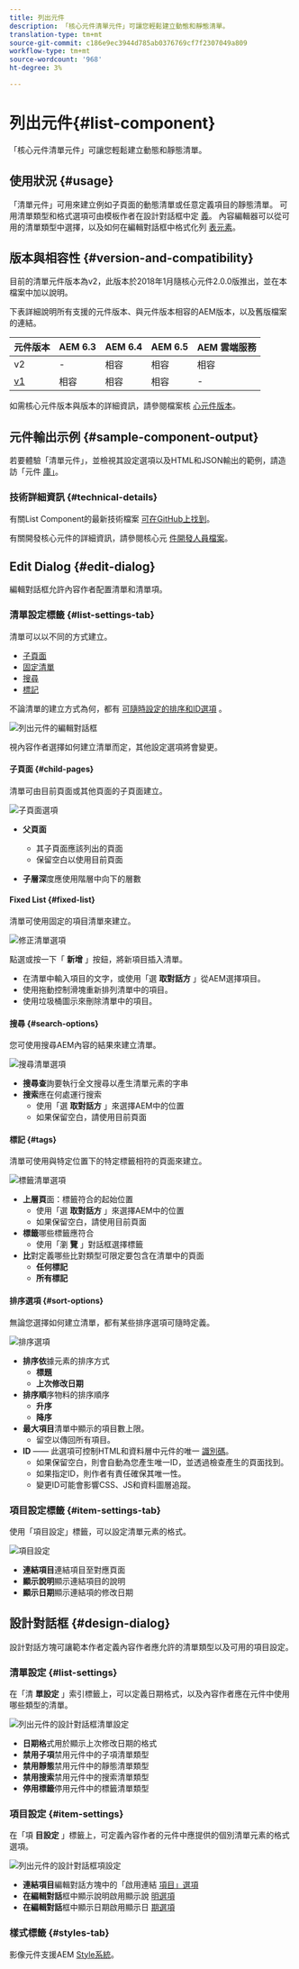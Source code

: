 ```yaml
---
title: 列出元件
description: 「核心元件清單元件」可讓您輕鬆建立動態和靜態清單。
translation-type: tm+mt
source-git-commit: c186e9ec3944d785ab0376769cf7f2307049a809
workflow-type: tm+mt
source-wordcount: '968'
ht-degree: 3%

---
```



# 列出元件{#list-component}

「核心元件清單元件」可讓您輕鬆建立動態和靜態清單。

## 使用狀況 {#usage}

「清單元件」可用來建立例如子頁面的動態清單或任意定義項目的靜態清單。 可用清單類型和格式選項可由模板作者在設計對話框中定 [義](#design-dialog)。 內容編輯器可以從可用的清單類型中選擇，以及如何在編輯對話框中格式化列 [表元素](#edit-dialog)。

## 版本與相容性 {#version-and-compatibility}

目前的清單元件版本為v2，此版本於2018年1月隨核心元件2.0.0版推出，並在本檔案中加以說明。

下表詳細說明所有支援的元件版本、與元件版本相容的AEM版本，以及舊版檔案的連結。

| 元件版本 | AEM 6.3 | AEM 6.4 | AEM 6.5 | AEM 雲端服務 |
|--- |--- |--- |--- |---|
| v2 | - | 相容 | 相容 | 相容 |
| [v1](v1/list-v1.md) | 相容 | 相容 | 相容 | - |

如需核心元件版本與版本的詳細資訊，請參閱檔案核 [心元件版本](/help/versions.md)。

## 元件輸出示例 {#sample-component-output}

若要體驗「清單元件」，並檢視其設定選項以及HTML和JSON輸出的範例，請造訪「元件 [庫」](https://adobe.com/go/aem_cmp_library_list)。

### 技術詳細資訊 {#technical-details}

有關List Component的最新技術檔案 [可在GitHub上找到](https://adobe.com/go/aem_cmp_tech_list_v2)。

有關開發核心元件的詳細資訊，請參閱核心元 [件開發人員檔案](/help/developing/overview.md)。

## Edit Dialog {#edit-dialog}

編輯對話框允許內容作者配置清單和清單項。

### 清單設定標籤 {#list-settings-tab}

清單可以以不同的方式建立。

* [子頁面](#child-pages)
* [固定清單](#fixed-list)
* [搜尋](#search-options)
* [標記](#tags)

不論清單的建立方式為何，都有 [可隨時設定的排序和ID選項](#sort-options) 。

![列出元件的編輯對話框](/help/assets/list-edit.png)

視內容作者選擇如何建立清單而定，其他設定選項將會變更。

#### 子頁面 {#child-pages}

清單可由目前頁面或其他頁面的子頁面建立。

![子頁面選項](/help/assets/list-edit-child-pages.png)

* **父頁面**
   * 其子頁面應該列出的頁面
   * 保留空白以使用目前頁面

* **子層深**&#x200B;度應使用階層中向下的層數

#### Fixed List {#fixed-list}

清單可使用固定的項目清單來建立。

![修正清單選項](/help/assets/list-edit-fixed.png)

點選或按一下「 **新增** 」按鈕，將新項目插入清單。

* 在清單中輸入項目的文字，或使用「選 **取對話方** 」從AEM選擇項目。
* 使用拖動控制滑塊重新排列清單中的項目。
* 使用垃圾桶圖示來刪除清單中的項目。

#### 搜尋 {#search-options}

您可使用搜尋AEM內容的結果來建立清單。

![搜尋清單選項](/help/assets/list-edit-search.png)

* **搜尋查**&#x200B;詢要執行全文搜尋以產生清單元素的字串
* **搜索**&#x200B;應在何處運行搜索
   * 使用「選 **取對話方** 」來選擇AEM中的位置
   * 如果保留空白，請使用目前頁面

#### 標記 {#tags}

清單可使用與特定位置下的特定標籤相符的頁面來建立。

![標籤清單選項](/help/assets/list-edit-tags.png)

* **上層頁**&#x200B;面：標籤符合的起始位置
   * 使用「選 **取對話方** 」來選擇AEM中的位置
   * 如果保留空白，請使用目前頁面
* **標籤**&#x200B;哪些標籤應符合
   * 使用「瀏 **覽** 」對話框選擇標籤
* **比**&#x200B;對定義哪些比對類型可限定要包含在清單中的頁面
   * **任何標記**
   * **所有標記**

#### 排序選項 {#sort-options}

無論您選擇如何建立清單，都有某些排序選項可隨時定義。

![排序選項](/help/assets/list-edit-sort-options.png)

* **排序依**&#x200B;據元素的排序方式
   * **標題**
   * **上次修改日期**
* **排序順**&#x200B;序物料的排序順序
   * **升序**
   * **降序**
* **最大項目**&#x200B;清單中顯示的項目數上限。
   * 留空以傳回所有項目。
* **ID** —— 此選項可控制HTML和資料層中元件的唯一 [識別碼](/help/developing/data-layer/overview.md)。
   * 如果保留空白，則會自動為您產生唯一ID，並透過檢查產生的頁面找到。
   * 如果指定ID，則作者有責任確保其唯一性。
   * 變更ID可能會影響CSS、JS和資料圖層追蹤。

### 項目設定標籤 {#item-settings-tab}

使用「項目設定」標籤，可以設定清單元素的格式。

![項目設定](/help/assets/list-edit-items.png)

* **連結項目**&#x200B;連結項目至對應頁面
* **顯示說明**&#x200B;顯示連結項目的說明
* **顯示日期**&#x200B;顯示連結項的修改日期

## 設計對話框 {#design-dialog}

設計對話方塊可讓範本作者定義內容作者應允許的清單類型以及可用的項目設定。

### 清單設定 {#list-settings}

在「清 **單設定** 」索引標籤上，可以定義日期格式，以及內容作者應在元件中使用哪些類型的清單。

![列出元件的設計對話框清單設定](/help/assets/list-design-list-settings.png)

* **日期格**&#x200B;式用於顯示上次修改日期的格式
* **禁用子項**&#x200B;禁用元件中的子項清單類型
* **禁用靜態**&#x200B;禁用元件中的靜態清單類型
* **禁用搜索**&#x200B;禁用元件中的搜索清單類型
* **停用標籤**&#x200B;停用元件中的標籤清單類型

### 項目設定 {#item-settings}

在「項 **目設定** 」標籤上，可定義內容作者的元件中應提供的個別清單元素的格式選項。

![列出元件的設計對話框項設定](/help/assets/list-design-item-settings.png)

* **連結項目**&#x200B;編輯對話方塊中的「啟用連結 [項目」選項](#edit-dialog)
* **在編輯對話**&#x200B;框中顯示說明啟用顯示說 [明選項](#edit-dialog)
* **在編輯對話**&#x200B;框中顯示日期啟用顯示日 [期選項](#edit-dialog)

### 樣式標籤 {#styles-tab}

影像元件支援AEM [Style系統](/help/get-started/authoring.md#component-styling)。
